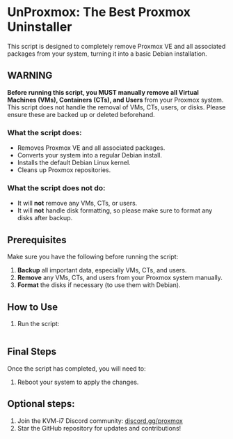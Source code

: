 # UnProxmox: The Best Proxmox Uninstaller

This script is designed to completely remove Proxmox VE and all associated packages from your system, turning it into a basic Debian installation. 

## WARNING

**Before running this script, you MUST manually remove all Virtual Machines (VMs), Containers (CTs), and Users** from your Proxmox system. This script does not handle the removal of VMs, CTs, users, or disks. Please ensure these are backed up or deleted beforehand. 

### What the script does:
- Removes Proxmox VE and all associated packages.
- Converts your system into a regular Debian install.
- Installs the default Debian Linux kernel.
- Cleans up Proxmox repositories.
  
### What the script does **not** do:
- It will **not** remove any VMs, CTs, or users.
- It will **not** handle disk formatting, so please make sure to format any disks after backup.

## Prerequisites

Make sure you have the following before running the script:
1. **Backup** all important data, especially VMs, CTs, and users.
2. **Remove** any VMs, CTs, and users from your Proxmox system manually.
3. **Format** the disks if necessary (to use them with Debian).

## How to Use

1. Run the script:
    ```bash

    ```

## Final Steps

Once the script has completed, you will need to:
1. Reboot your system to apply the changes.

## Optional steps:
1. Join the KVM-i7 Discord community: [discord.gg/proxmox](https://discord.gg/proxmox)
2. Star the GitHub repository for updates and contributions!
